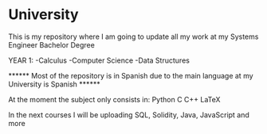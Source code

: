 # University
This is my repository where I am going to update all my work at my Systems Engineer Bachelor Degree


YEAR 1:
  -Calculus
  -Computer Science
  -Data Structures
  
****** Most of the repository is in Spanish due to the main language at my University is Spanish ******

At the moment the subject only consists in:
  Python
  C
  C++
  LaTeX
  
In the next courses I will be uploading SQL, Solidity, Java, JavaScript and more
